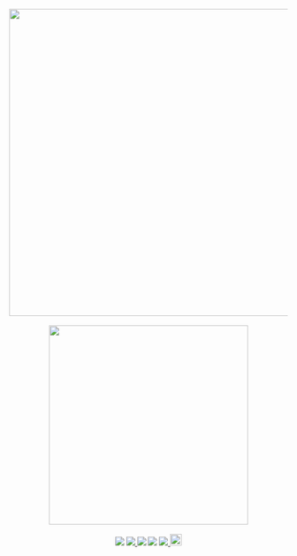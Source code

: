 <p align="center">
   <a rel="hackorg-website" href="https://hackorg.com/">
   	<img src="https://hackorg.com/hackorg-github-logo-black-transparent.png" width="555">
   </a>
   </br>
   </br>
   <img src="http://profile-counter.glitch.me/thehackorg-profile/count.svg" width="360">
   </br>
   </br>
   <img src="https://badges.frapsoft.com/os/v1/open-source.png?v=103"></img>
   <a ref="github-action" href="https://github.com/TheHackOrg/TheHackOrg.github.io/actions/workflows/deploy-docs.yml">
	<img src="https://github.com/TheHackOrg/TheHackOrg.github.io/actions/workflows/deploy-docs.yml/badge.svg"></img>
   </a>
   <img src="https://img.shields.io/github/commit-activity/m/TheHackOrg/TheHackOrg.github.io?color=ff69b4"></img>
   <img src="https://img.shields.io/github/repo-size/TheHackOrg/TheHackOrg.github.io"></img>
   <a ref="vuepress-theme" href="https://theme-hope.vuejs.press">
        <img src="https://img.shields.io/badge/vuepress%20theme-Hope-green"></img>
   </a>
   <a rel="license" href="http://creativecommons.org/licenses/by-nc-sa/4.0/">
        <img alt="知识共享许可协议" style="border-width:0" height="21" src="https://i.creativecommons.org/l/by-nc-sa/4.0/88x31.png"/>
   </a>
</p>
